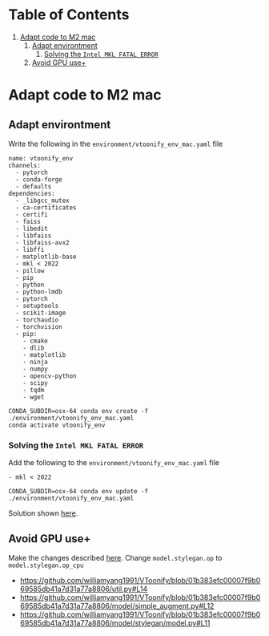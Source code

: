 
# Table of Contents

1.  [Adapt code to M2 mac](#org055ac73)
    1.  [Adapt environtment](#org2ea0233)
        1.  [Solving the `Intel MKL FATAL ERROR`](#org97120c1)
    2.  [Avoid GPU use+](#orgccdcd3a)


<a id="org055ac73"></a>

# Adapt code to M2 mac


<a id="org2ea0233"></a>

## Adapt environtment

Write the following in the `environment/vtoonify_env_mac.yaml` file

    name: vtoonify_env
    channels:
      - pytorch
      - conda-forge
      - defaults
    dependencies:
      - _libgcc_mutex
      - ca-certificates
      - certifi
      - faiss
      - libedit
      - libfaiss
      - libfaiss-avx2
      - libffi
      - matplotlib-base
      - mkl < 2022
      - pillow
      - pip
      - python
      - python-lmdb
      - pytorch
      - setuptools
      - scikit-image
      - torchaudio
      - torchvision
      - pip:
        - cmake
        - dlib
        - matplotlib
        - ninja
        - numpy
        - opencv-python
        - scipy
        - tqdm
        - wget

    CONDA_SUBDIR=osx-64 conda env create -f ./environment/vtoonify_env_mac.yaml
    conda activate vtoonify_env


<a id="org97120c1"></a>

### Solving the `Intel MKL FATAL ERROR`

Add the following to the `environment/vtoonify_env_mac.yaml` file

    - mkl < 2022

    CONDA_SUBDIR=osx-64 conda env update -f ./environment/vtoonify_env_mac.yaml

Solution shown [here](https://stackoverflow.com/questions/70830755/intel-mkl-fatal-error-this-system-does-not-meet-the-minimum-requirements-for-us).


<a id="orgccdcd3a"></a>

## Avoid GPU use+

Make the changes described [here](https://github.com/Malnascudes/VToonify/tree/main/model/stylegan/op_cpu#readme). Change `model.stylegan.op` to `model.stylegan.op_cpu`

-   <https://github.com/williamyang1991/VToonify/blob/01b383efc00007f9b069585db41a7d31a77a8806/util.py#L14>
-   <https://github.com/williamyang1991/VToonify/blob/01b383efc00007f9b069585db41a7d31a77a8806/model/simple_augment.py#L12>
-   <https://github.com/williamyang1991/VToonify/blob/01b383efc00007f9b069585db41a7d31a77a8806/model/stylegan/model.py#L11>

